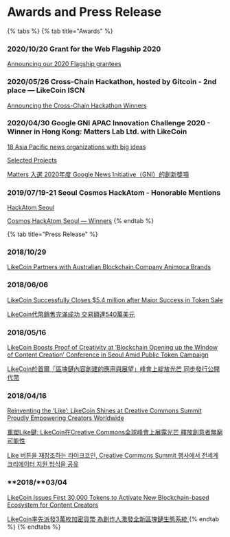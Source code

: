 # Awards and Press Release

{% tabs %}
{% tab title="Awards" %}
### 2020/10/20 Grant for the Web Flagship 2020

[Announcing our 2020 Flagship grantees](https://www.grantfortheweb.org/blog/2020-flagship-grantees)

### 2020/05/26 Cross-Chain Hackathon, hosted by Gitcoin - 2nd place — LikeCoin ISCN

[Announcing the Cross-Chain Hackathon Winners](https://blog.cosmos.network/announcing-the-cross-chain-hackathon-winners-698b6d03bd6)

### 2020/04/30 Google GNI APAC Innovation Challenge 2020 - Winner in Hong Kong: Matters Lab Ltd. with LikeCoin

[18 Asia Pacific news organizations with big ideas](https://www.blog.google/around-the-globe/google-asia/gni-innovation-challenge-apac/)

[Selected Projects](https://newsinitiative.withgoogle.com/intl/en_gb/innovation-challenges/funding/)

[Matters 入選 2020年度 Google News Initiative（GNI）的創新獎項](https://matters.news/@hi176/matters-%E5%85%A5%E9%81%B8-2020%E5%B9%B4%E5%BA%A6-google-news-initiative-gni-%E7%9A%84%E5%89%B5%E6%96%B0%E7%8D%8E%E9%A0%85-bafyreid7hwwevym3ifcjcopvef77ebrs6vtexvxj44tas4zbjjsvjfgx74)

### 2019/07/19-21 Seoul Cosmos HackAtom - Honorable Mentions

[HackAtom Seoul](https://www.buidl.asia/hackatom)

[Cosmos HackAtom Seoul — Winners](https://blog.cosmos.network/cosmos-hackatom-seoul-winners-d6badbd0629b)
{% endtab %}

{% tab title="Press Release" %}
### 2018/10/29

[LikeCoin Partners with Australian Blockchain Company Animoca Brands](https://www.einpresswire.com/article/466473512/likecoin-partners-with-australian-blockchain-company-animoca-brands)

### 2018/06/06

[LikeCoin Successfully Closes $5.4 million after Major Success in Token Sale](https://www.media-outreach.com/release.php/View/5719/LikeCoin+Successfully+Closes+%245.4+million+after+Major+Success+in+Token+Sale.html)

[LikeCoin代幣銷售完滿成功 交易額達540萬美元](https://www.media-outreach.com/release.php/View/5720)

### 2018/05/16

[LikeCoin Boosts Proof of Creativity at ‘Blockchain Opening up the Window of Content Creation’ Conference in Seoul Amid Public Token Campaign](https://www.media-outreach.com/release.php/View/5551/LikeCoin+Boosts+Proof+of+Creativity+at+%E2%80%98Blockchain+Opening+up+the+Window+of+Content+Creation%E2%80%99+Conference+in+Seoul+Amid+Public+Token+Campaign.html)

[LikeCoin於首爾「區塊鏈內容創建的應用與展望」峰會上綻放光芒 同步發行公開代幣](https://www.media-outreach.com/release.php/View/5552)

### 2018/04/16

[Reinventing the ‘Like’: LikeCoin Shines at Creative Commons Summit Proudly Empowering Creators Worldwide](https://www.media-outreach.com/View/5285/reinventing-the-like-likecoin-shines-at-creative-commons-summit-proudly-empowering-creators-worldwide)

[重塑Like鍵: LikeCoin在Creative Commons全球峰會上展露光芒 釋放創意者無窮可能性](https://www.media-outreach.com/View/5286/%E9%87%8D%E5%A1%91Like%E9%8D%B5%3A+LikeCoin%E5%9C%A8Creative+Commons%E5%85%A8%E7%90%83%E5%B3%B0%E6%9C%83%E4%B8%8A%E5%B1%95%E9%9C%B2%E5%85%89%E8%8A%92++++++%E9%87%8B%E6%94%BE%E5%89%B5%E6%84%8F%E8%80%85%E7%84%A1%E7%AA%AE%E5%8F%AF%E8%83%BD%E6%80%A7.html)

[Like 버튼을 재창조하는 라이크코인, Creative Commons Summit 행사에서 전세계 크리에이터 지원 방식을 공유](https://www.media-outreach.com/View/5287/Like+%EB%B2%84%ED%8A%BC%EC%9D%84+%EC%9E%AC%EC%B0%BD%EC%A1%B0%ED%95%98%EB%8A%94+%EB%9D%BC%EC%9D%B4%ED%81%AC%EC%BD%94%EC%9D%B8%2C+Creative+Commons+Summit+%ED%96%89%EC%82%AC%EC%97%90%EC%84%9C+%EC%A0%84%EC%84%B8%EA%B3%84+%ED%81%AC%EB%A6%AC%EC%97%90%EC%9D%B4%ED%84%B0+%EC%A7%80%EC%9B%90+%EB%B0%A9%EC%8B%9D%EC%9D%84+%EA%B3%B5%EC%9C%A0.html)

### **2018/**03/04

[LikeCoin Issues First 30,000 Tokens to Activate New Blockchain-based Ecosystem for Content Creators](https://www.businesswire.com/news/home/20180304005009/en/LikeCoin-Issues-30000-Tokens-Activate-New-Blockchain-based)

[LikeCoin率先派發3萬枚加密貨幣 為創作人激發全新區塊鏈生態系統](https://www.businesswire.com/news/home/20180301006741/zh-HK/)
{% endtab %}
{% endtabs %}



